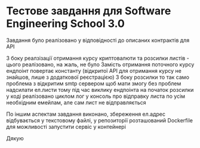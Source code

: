 # Тестове завдання для Software Engineering School 3.0

Завдання було реалізовано у відповідності до описаних контрактів для API

З боку реалзізації отримання курсу криптовалюти та розсилки листів - цього реалізовано, на жаль, не було
Замість отримання поточного курсу ендпоінт повертає константу (відкритої API для отримання курсу не знайшов, лише з додаткової реєстрацією)
З боку розсилки то так само проблема з відкритим smtp сервером щоб мати змогу без проблем надсилати ел.листи
тому під час виклику ендпоінта на початок розсилки у коді реалізовано циклом лог у консоль про відправку листа по усім необхідним емейлам, але сам лист не відправляється

По іншим аспектам завдання виконано, збереження ел.адрес відбувається у текстовому файлі, у репозиторії розташований Dockerfile для можливості запустити сервіс у контейнері

Дякую
